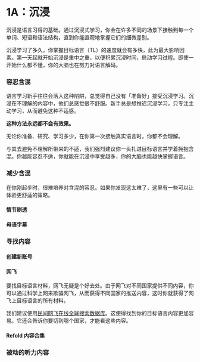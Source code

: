 # 1A：沉浸

沉浸是语言习得的基础。通过沉浸式学习，你会在许多不同的场景下接触到每一个单词、短语和语法结构，直到你能直观地掌握它们的细微差别。

沉浸学习了多久，你掌握目标语言（TL）的速度就会有多快，此为最大影响因素。第一天起就开始沉浸是重中之重，以便积累沉浸时间，启动学习过程。即使一开始什么都不懂，你的大脑也在努力对语言解码。

### 容忍含混

语言学习新手往往会落入这种陷阱，总觉得自己没有「准备好」接受沉浸学习。沉浸在不理解的内容中，他们总感觉很不舒服。新手总是想推迟沉浸学习，只专注主动学习，从而避免这种不适感。

**这种方法永远都不会有效果。**

无论你准备、研究、学习多少，在你第一次接触真实语言时，你都不会理解。

与其去避免不理解所带来的不适，我们强烈建议你一头扎进目标语言并学着拥抱含混。你越能容忍不适，你就能在沉浸中享受越多，你的大脑也能越快掌握语言。

### 减少含混

在你刚起步时，很难培养对含混的容忍。如果你发现这太难了，这里有一些可以让体验更舒适的策略。

#### 情节剧透

#### 母语字幕

### 寻找内容

#### 创建新账号

#### 网飞

要找目标语言材料，网飞无疑是个好去处。由于网飞对不同国家提供不同内容，你可以通过科学上网来欺骗网飞，从而获得不同国家的推送内容，这时你就获得了网飞上目标语言的所有材料。

我们建议使用[民间网飞在线全球搜索数据库](https://unogs.com/)。这使得找到你的目标语言内容更加容易。它还会告诉你要切到哪个国家，才能看这些内容。

#### Refold 内容合集

### 被动的听力内容